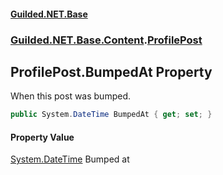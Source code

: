 #### [Guilded.NET.Base](Guilded_NET_Base.md 'Guilded.NET.Base')
### [Guilded.NET.Base.Content](Guilded_NET_Base.md#Guilded_NET_Base_Content 'Guilded.NET.Base.Content').[ProfilePost](ProfilePost.md 'Guilded.NET.Base.Content.ProfilePost')
## ProfilePost.BumpedAt Property
When this post was bumped.  
```csharp
public System.DateTime BumpedAt { get; set; }
```
#### Property Value
[System.DateTime](https://docs.microsoft.com/en-us/dotnet/api/System.DateTime 'System.DateTime')
Bumped at
